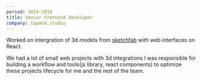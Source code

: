 ```yaml
---
period: 2019-2019
title: Senior Frontend Developer
company: tapmod.studio
---
```


Worked on intergration of 3d models from [sketchfab](https://sketchfab.com/) with web interfaces on React.

We had a lot of small web projects with 3d integrations I was responsible for building a workflow and tools(js library, react components) to optimize these projects lifecycle for me and the rest of the team.

